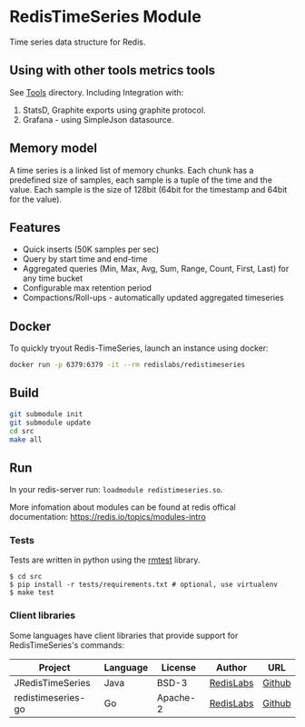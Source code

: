 # RedisTimeSeries Module
Time series data structure for Redis.

## Using with other tools metrics tools
See [Tools](tools/) directory.
Including Integration with:
1. StatsD, Graphite exports using graphite protocol.
2. Grafana - using SimpleJson datasource.

## Memory model
A time series is a linked list of memory chunks.
Each chunk has a predefined size of samples, each sample is a tuple of the time and the value.
Each sample is the size of 128bit (64bit for the timestamp and 64bit for the value).

## Features
* Quick inserts (50K samples per sec)
* Query by start time and end-time
* Aggregated queries (Min, Max, Avg, Sum, Range, Count, First, Last) for any time bucket
* Configurable max retention period
* Compactions/Roll-ups - automatically updated aggregated timeseries


## Docker

To quickly tryout Redis-TimeSeries, launch an instance using docker:

```sh
docker run -p 6379:6379 -it --rm redislabs/redistimeseries
```

## Build
```bash
git submodule init
git submodule update
cd src
make all
```

## Run
In your redis-server run: `loadmodule redistimeseries.so`.

More infomation about modules can be found at redis offical documentation: https://redis.io/topics/modules-intro

### Tests
Tests are written in python using the [rmtest](https://github.com/RedisLabs/rmtest) library.
```
$ cd src
$ pip install -r tests/requirements.txt # optional, use virtualenv
$ make test
```

### Client libraries

Some languages have client libraries that provide support for RedisTimeSeries's commands:

| Project | Language | License | Author | URL |
| ------- | -------- | ------- | ------ | --- |
| JRedisTimeSeries | Java | BSD-3 | [RedisLabs](https://redislabs.com/) | [Github](https://github.com/RedisTimeSeries/JRedisTimeSeries/) |
| redistimeseries-go | Go | Apache-2 | [RedisLabs](https://redislabs.com/) | [Github](https://github.com/RedisTimeSeries/redistimeseries-go) |
